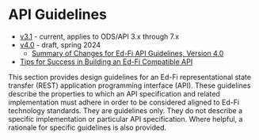 # API Guidelines

* [v3.1](v3.1) - current, applies to ODS/API 3.x through 7.x
* [v4.0](v4.0) - draft, spring 2024
  * [Summary of Changes for Ed-Fi API Guidelines, Version
    4.0](./SUMMARY-GUIDELINES-4.0.md)
* [Tips for Success in Building an Ed-Fi Compatible
  API](./api-guidelines/TIPS-FOR-SUCCESS.md)

This section provides design guidelines for an Ed-Fi representational state
transfer (REST) application programming interface (API). These guidelines
describe the properties to which an API specification and related implementation
must adhere in order to be considered aligned to Ed-Fi technology standards.
They are guidelines only. They do not describe a specific implementation or
particular API specification. Where helpful, a rationale for specific guidelines
is also provided.

